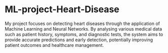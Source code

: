 # ML-project-Heart-Disease
My project focuses on detecting heart diseases through the application of Machine Learning and Neural Networks. By analysing various medical data such as patient history, symptoms, and diagnostic tests, the system aims to provide accurate predictions and early detection, potentially improving patient outcomes and healthcare management.
